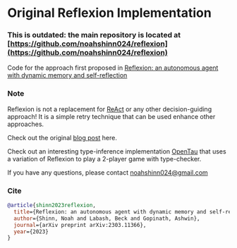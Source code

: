 # Original Reflexion Implementation

### This is outdated: the main repository is located at [https://github.com/noahshinn024/reflexion](https://github.com/noahshinn024/reflexion)

Code for the approach first proposed in [Reflexion: an autonomous agent with dynamic memory and self-reflection](https://arxiv.org/abs/2303.11366)

### Note
Reflexion is not a replacement for [ReAct](https://github.com/ysymyth/ReAct) or any other decision-guiding approach! It is a simple retry technique that can be used enhance other approaches.

Check out the original [blog post](https://nanothoughts.substack.com/p/reflecting-on-reflexion) here.

Check out an interesting type-inference implementation [OpenTau](https://github.com/GammaTauAI/opentau) that uses a variation of Reflexion to play a 2-player game with type-checker.

If you have any questions, please contact [noahshinn024@gmail.com](noahshinn024@gmail.com)

### Cite

```bibtex
@article{shinn2023reflexion,
  title={Reflexion: an autonomous agent with dynamic memory and self-reflection},
  author={Shinn, Noah and Labash, Beck and Gopinath, Ashwin},
  journal={arXiv preprint arXiv:2303.11366},
  year={2023}
}
```
